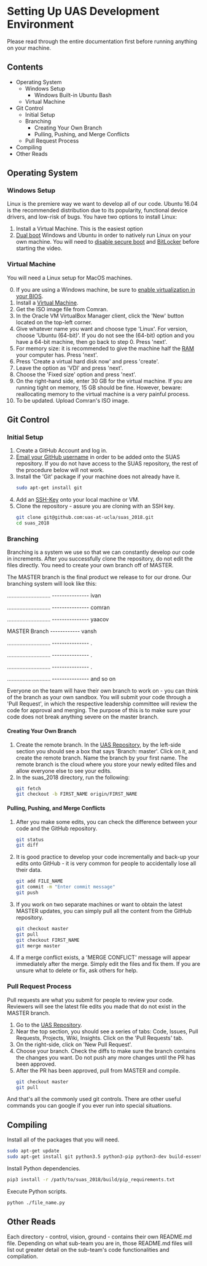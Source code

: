 # Setting Up UAS Development Environment
Please read through the entire documentation first before running anything on your machine.

## Contents
 * Operating System
   * Windows Setup
     * Windows Built-in Ubuntu Bash
   * Virtual Machine
 * Git Control
   * Initial Setup
   * Branching
     * Creating Your Own Branch
     * Pulling, Pushing, and Merge Conflicts
   * Pull Request Process
 * Compiling
 * Other Reads

## Operating System

### Windows Setup
Linux is the premiere way we want to develop all of our code. Ubuntu 16.04 is the recommended distribution due to its popularity, functional device drivers, and low-risk of bugs. You have two options to install Linux:

1. Install a Virtual Machine. This is the easiest option
2. [Dual boot](https://www.youtube.com/watch?v=qNeJvujdB-0) Windows and Ubuntu in order to 
   natively run Linux on your own machine. You will need to [disable
   secure boot](https://docs.microsoft.com/en-us/windows-hardware/manufacture/desktop/boot-to-uefi-mode-or-legacy-bios-mode)
   and [BitLocker](https://www.youtube.com/watch?v=RT-Acsx549c) before starting the video.

### Virtual Machine
You will need a Linux setup for MacOS machines.

0. If you are using a Windows machine, be sure to [enable virtualization in your BIOS](http://bce.berkeley.edu/enabling-virtualization-in-your-pc-bios.html).
1. Install a [Virtual Machine](https://www.virtualbox.org/wiki/Downloads).
2. Get the ISO image file from Comran.
3. In the Oracle VM VirtualBox Manager client, click the 'New' button located on the top-left corner.
4. Give whatever name you want and choose type 'Linux'. For version, choose 'Ubuntu (64-bit)'. If you do not see the (64-bit) option and you have a 64-bit machine, then go back to step 0. Press 'next'.
5. For memory size: it is recommended to give the machine half the [RAM](http://quehow.com/how-to-check-ram-size-and-system-type-in-windows-10/4263.html) your computer has. Press 'next'.
6. Press 'Create a virtual hard disk now' and press 'create'.
7. Leave the option as 'VDI' and press 'next'.
8. Choose the 'Fixed size' option and press 'next'.
9. On the right-hand side, enter 30 GB for the virtual machine. If you are running tight on memory, 15 GB should be fine. However, beware: reallocating memory to the virtual machine is a very painful process.
10. To be updated. Upload Comran's ISO image.

## Git Control

### Initial Setup
1. Create a GitHub Account and log in.
2. [Email your GitHub username](http://uclauas.com/contact.php) in order to be
   added onto the SUAS repository. If you do not have access to the SUAS
   repository, the rest of the procedure below will not work.
3. Install the 'Git' package if your machine does not already have it.
   ```bash
   sudo apt-get install git
   ```
4. Add an [SSH-Key](https://help.github.com/articles/generating-a-new-ssh-key-and-adding-it-to-the-ssh-agent/) onto your local machine or VM.
5. Clone the repository - assure you are cloning with an SSH key.
   ```bash
   git clone git@github.com:uas-at-ucla/suas_2018.git
   cd suas_2018
   ```
### Branching
Branching is a system we use so that we can constantly develop our code in
increments. After you successfully clone the repository, do not edit the files
directly. You need to create your own branch off of MASTER.

The MASTER branch is the final product we release to for our drone. Our branching
system will look like this:

............................ --------------- ivan

............................ --------------- comran

............................ --------------- yaacov

MASTER Branch ------------ vansh

............................ --------------- .

............................ --------------- .

............................ --------------- .

............................ --------------- and so on

Everyone on the team will have their own branch to work on - you can think of
the branch as your own sandbox. You will submit your code through a 'Pull
Request', in which the respective leadership committee will review the code for
approval and merging. The purpose of this is to make sure your code does not break anything severe on the master branch.

#### Creating Your Own Branch
1. Create the remote branch. In the [UAS Repository](https://github.com/uas-at-ucla/suas_2018), by the
   left-side section you should see a box that says 'Branch: master'. Click on it,
   and create the remote branch. Name the branch by your first name. The
   remote branch is the cloud where you store your newly edited files and
   allow everyone else to see your edits.
2. In the suas_2018 directory, run the following:
   ```bash
   git fetch
   git checkout -b FIRST_NAME origin/FIRST_NAME
   ```

#### Pulling, Pushing, and Merge Conflicts
1. After you make some edits, you can check the difference between your
   code and the GitHub repository.
   ```bash
   git status
   git diff
   ```
2. It is good practice to develop your code incrementally and back-up your edits
   onto GitHub - it is very common for people to accidentally lose all their
   data.
   ```bash
   git add FILE_NAME
   git commit -m "Enter commit message"
   git push
   ```
3. If you work on two separate machines or want to obtain the latest MASTER
   updates, you can simply pull all the content from the GitHub repository.
   ```bash
   git checkout master
   git pull
   git checkout FIRST_NAME
   git merge master
   ```
4. If a merge conflict exists, a 'MERGE CONFLICT' message will appear immediately after the merge. Simply edit the files
   and fix them. If you are unsure what to delete or fix, ask others for help.

### Pull Request Process
Pull requests are what you submit for people to review your code. Reviewers will
see the latest file edits you made that do not exist in the MASTER branch.

1. Go to the [UAS Repository](https://github.com/uas-at-ucla/suas_2018).
2. Near the top section, you should see a series of tabs: Code, Issues, Pull
   Requests, Projects, Wiki, Insights. Click on the 'Pull Requests' tab.
3. On the right-side, click on 'New Pull Request'.
4. Choose your branch. Check the diffs to make sure the branch contains the
   changes you want. Do not push any more changes until the PR has been approved.
5. After the PR has been approved, pull from MASTER and compile.
   ```bash
   git checkout master
   git pull
   ```
And that's all the commonly used git controls. There are other useful commands you can google if you ever run into special situations.

## Compiling
Install all of the packages that you will need.
```bash
sudo apt-get update
sudo apt-get install git python3.5 python3-pip python3-dev build-essential
```

Install Python dependencies.
```bash
pip3 install -r /path/to/suas_2018/build/pip_requirements.txt
```

Execute Python scripts.
```bash
python ./file_name.py
```

## Other Reads
Each directory - control, vision, ground - contains their own README.md
file. Depending on what sub-team you are in, those README.md files will list out
greater detail on the sub-team's code functionalities and compilation.